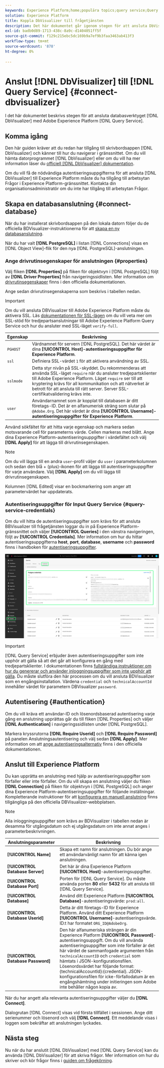 ```yaml
---
keywords: Experience Platform;home;populära topics;query service;Query service;Db Visualizer;DbVisualizer;db visulaizer;connect to query service;
solution: Experience Platform
title: Koppla DbVisualizer till frågetjänsten
description: Det här dokumentet går igenom stegen för att ansluta DbVisualizer till Adobe Experience Platform Query Service.
exl-id: badb0d89-1713-438c-8a9c-d1404051ff5f
source-git-commit: f129c215ebc5dc169b9a7ef9b3faa3463ab413f3
workflow-type: tm+mt
source-wordcount: '878'
ht-degree: 0%

---
```


# Anslut [!DNL DbVisualizer] till [!DNL Query Service] {#connect-dbvisualizer}

I det här dokumentet beskrivs stegen för att ansluta databasverktyget [!DNL DbVisualizer] med Adobe Experience Platform [!DNL Query Service].

## Komma igång

Den här guiden kräver att du redan har tillgång till skrivbordsappen [!DNL DbVisualizer] och känner till hur du navigerar i gränssnittet. Om du vill hämta datorprogrammet [!DNL DbVisualizer] eller om du vill ha mer information läser du [officiell [!DNL DbVisualizer] dokumentation](https://www.dbvis.com/download/).

Om du vill få de nödvändiga autentiseringsuppgifterna för att ansluta [!DNL  DbVisualizer] till Experience Platform måste du ha tillgång till arbetsytan Frågor i Experience Platform-gränssnittet. Kontakta din organisationsadministratör om du inte har tillgång till arbetsytan Frågor.

## Skapa en databasanslutning {#connect-database}

När du har installerat skrivbordsappen på den lokala datorn följer du de officiella BDVisualizer-instruktionerna för att [skapa en ny databasanslutning](https://confluence.dbvis.com/display/UG130/Create+a+New+Database+Connection).

När du har valt **[!DNL PostgreSQL]** i listan [!DNL Connections] visas en [!DNL Object View]-flik för den nya [!DNL PostgreSQL]-anslutningen.

### Ange drivrutinsegenskaper för anslutningen {#properties}

Välj fliken **[!DNL Properties]** på fliken för objektvyn i [!DNL PostgreSQL] följt av **[!DNL Driver Properties]** från navigeringssidlisten. Mer information om [drivrutinsegenskaper](https://confluence.dbvis.com/display/UG130/Configuring+Connection+Properties#ConfiguringConnectionProperties-DriverProperties) finns i den officiella dokumentationen.

Ange sedan drivrutinsegenskaperna som beskrivs i tabellen nedan.

>[!IMPORTANT]
>
>Om du vill ansluta DBVisualizer till Adobe Experience Platform måste du aktivera SSL. Läs [dokumentationen för SSL-lägen](./ssl-modes.md) om du vill veta mer om SSL-stöd för tredjepartsanslutningar till Adobe Experience Platform Query Service och hur du ansluter med SSL-läget `verify-full`.

| Egenskap | Beskrivning |
| ------ | ------ |
| `PGHOST` | Värdnamnet för servern [!DNL PostgreSQL]. Det här värdet är dina **[!UICONTROL Host]-autentiseringsuppgifter för Experience Platform**. |
| `ssl` | Definiera SSL-värdet `1` för att aktivera användning av SSL. |
| `sslmode` | Detta styr nivån på SSL-skyddet. Du rekommenderas att använda SSL-läget `require` när du ansluter tredjepartsklienter till Adobe Experience Platform. Läget `require` ser till att kryptering krävs för all kommunikation och att nätverket är betrott för att ansluta till rätt server. Server SSL-certifikatvalidering krävs inte. |
| `user` | Användarnamnet som är kopplat till databasen är ditt företags-ID. Det är en alfanumerisk sträng som slutar på `@Adobe.Org`. Det här värdet är dina **[!UICONTROL Username]-autentiseringsuppgifter för Experience Platform**. |

Använd sökfältet för att hitta varje egenskap och markera sedan motsvarande cell för parameterns värde. Cellen markeras med blått. Ange dina Experience Platform-autentiseringsuppgifter i värdefältet och välj **[!DNL Apply]** för att lägga till drivrutinsegenskapen.

>[!NOTE]
>
>Om du vill lägga till en andra `user`-profil väljer du `user` i parameterkolumnen och sedan den blå + (plus)-ikonen för att lägga till autentiseringsuppgifter för varje användare. Välj **[!DNL Apply]** om du vill lägga till drivrutinsegenskapen.

Kolumnen [!DNL Edited] visar en bockmarkering som anger att parametervärdet har uppdaterats.

### Autentiseringsuppgifter för Input Query Service {#query-service-credentials}

Om du vill hitta de autentiseringsuppgifter som krävs för att ansluta BBVisualizer till frågetjänsten loggar du in på Experience Platform-gränssnittet och väljer **[!UICONTROL Queries]** i den vänstra navigeringen, följt av **[!UICONTROL Credentials]**. Mer information om hur du hittar autentiseringsuppgifterna **host**, **port**, **database**, **username** och **password** finns i handboken för [autentiseringsuppgifter](../ui/credentials.md).

![Sidan Autentiseringsuppgifter på arbetsytan Experience Platform Queries med Autentiseringsuppgifter och Utgångsuppgifter markerade.](../images/clients/dbvisualizer/query-service-credentials-page.png)

>[!IMPORTANT]
>
>[!DNL Query Service] erbjuder även autentiseringsuppgifter som inte upphör att gälla så att det går att konfigurera en gång med tredjepartsklienter. I dokumentationen finns [fullständiga instruktioner om hur du genererar och använder inloggningsuppgifter som inte upphör att gälla](../ui/credentials.md#non-expiring-credentials). Du måste slutföra den här processen om du vill ansluta BDVisualizer som en engångsinstallation. Värdena `credential` och `technicalAccountId` innehåller värdet för parametern DBVisualizer `password`.

## Autentisering {#authentication}

Om du vill kräva ett användar-ID och lösenordsbaserad autentisering varje gång en anslutning upprättas går du till fliken [!DNL Properties] och väljer **[!DNL Authentication]** i navigeringssidlisten under [!DNL PostgreSQL].

Markera kryssrutorna **[!DNL Require Userid]** och **[!DNL Require Password]** på panelen Anslutningsautentisering och välj sedan **[!DNL Apply]**. Mer information om att [ange autentiseringsalternativ](https://confluence.dbvis.com/display/UG140/Setting+Common+Authentication+Options) finns i den officiella dokumentationen.

## Anslut till Experience Platform

Du kan upprätta en anslutning med hjälp av autentiseringsuppgifter som förfaller eller inte förfaller. Om du vill skapa en anslutning väljer du fliken **[!DNL Connection]** på fliken för objektvyn i [!DNL PostgreSQL] och anger dina Experience Platform-autentiseringsuppgifter för följande inställningar. Kompletterande instruktioner för att [konfigurera en manuell anslutning](https://confluence.dbvis.com/display/UG100/Setting+Up+a+Connection+Manually) finns tillgängliga på den officiella DBVisualizer-webbplatsen.

>[!NOTE]
>
>Alla inloggningsuppgifter som krävs av BDVisualizer i tabellen nedan är desamma för utgångsdatum och ej utgångsdatum om inte annat anges i parameterbeskrivningen.

| Anslutningsparameter | Beskrivning |
|---|---|
| **[!UICONTROL Name]** | Skapa ett namn för anslutningen. Du bör ange ett användarvänligt namn för att känna igen anslutningen. |
| **[!UICONTROL Database Server]** | Det här är dina Experience Platform **[!UICONTROL Host]**-autentiseringsuppgifter. |
| **[!UICONTROL Database Port]** | Porten för [!DNL Query Service]. Du måste använda porten **80** eller **5432** för att ansluta till [!DNL Query Service]. |
| **[!UICONTROL Database]** | Använd ditt Experience Platform **[!UICONTROL Database]**-autentiseringsvärde: `prod:all`. |
| **[!UICONTROL Database Userid]** | Detta är ditt företags-ID för Experience Platform. Använd ditt Experience Platform **[!UICONTROL Username]**-autentiseringsvärde. ID:t har formatet `ORG_ID@AdobeOrg`. |
| **[!UICONTROL Database Password]** | Den här alfanumeriska strängen är din Experience Platform **[!UICONTROL Password]**-autentiseringsuppgift. Om du vill använda autentiseringsuppgifter som inte förfaller är det här värdet de sammanfogade argumenten från `technicalAccountID` och `credential` som hämtats i JSON-konfigurationsfilen. Lösenordsvärdet har följande format: {technicalAccountId}:{credential}. JSON-konfigurationsfilen för icke-förfallodatum är en engångshämtning under initieringen som Adobe inte behåller någon kopia av. |

När du har angett alla relevanta autentiseringsuppgifter väljer du **[!DNL Connect]**.

Dialogrutan [!DNL Connect] visas vid första tillfället i sessionen. Ange ditt serienummer och lösenord och välj **[!DNL Connect]**. Ett meddelande visas i loggen som bekräftar att anslutningen lyckades.

## Nästa steg

Nu när du har anslutit [!DNL DbVisualizer] med [!DNL Query Service] kan du använda [!DNL DbVisualizer] för att skriva frågor. Mer information om hur du skriver och kör frågor finns i [guiden om frågekörning](../best-practices/writing-queries.md).
